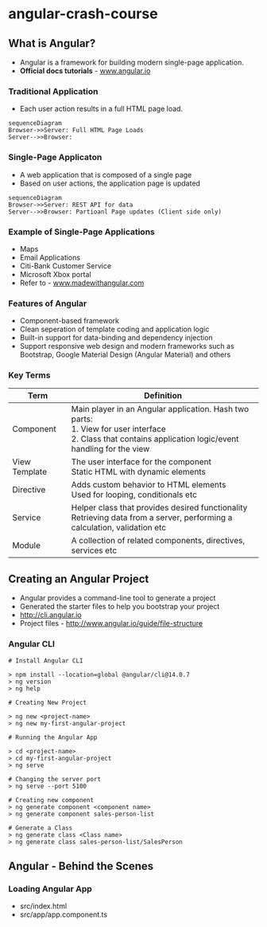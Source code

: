 # angular-crash-course
## What is Angular?
* Angular is a framework for building modern single-page application.
* **Official docs tutorials** - www.angular.io

### Traditional Application
* Each user action results in a full HTML page load.
```mermaid
sequenceDiagram
Browser->>Server: Full HTML Page Loads
Server-->>Browser: 
```
### Single-Page Applicaton
* A web application that is composed of a single page
* Based on user actions, the application page is updated
```mermaid
sequenceDiagram
Browser->>Server: REST API for data
Server-->>Browser: Partioanl Page updates (Client side only)
```
### Example of Single-Page Applications
* Maps
* Email Applications
* Citi-Bank Customer Service
* Microsoft Xbox portal
* Refer to - www.madewithangular.com

### Features of Angular
* Component-based framework
* Clean seperation of template coding and application logic
* Built-in support for data-binding and dependency injection
* Support responsive web design and modern frameworks such as Bootstrap, Google Material Design (Angular Material) and others

### Key Terms

Term | Definition
-----|-----------
Component | Main player in an Angular application. Hash two parts: <br>1. View for user interface <br>2. Class that contains application logic/event handling for the view
View Template | The user interface for the component <br> Static HTML with dynamic elements
Directive | Adds custom behavior to HTML elements <br>Used for looping, conditionals etc
Service | Helper class that provides desired functionality<br>Retrieving data from a server, performing a calculation, validation etc
Module | A collection of related components, directives, services etc

## Creating an Angular Project
* Angular provides a command-line tool to generate a project
* Generated the starter files to help you bootstrap your project
* http://cli.angular.io
* Project files - http://www.angular.io/guide/file-structure

### Angular CLI
```
# Install Angular CLI

> npm install --location=global @angular/cli@14.0.7
> ng version
> ng help

# Creating New Project

> ng new <project-name>
> ng new my-first-angular-project

# Running the Angular App

> cd <project-name>
> cd my-first-angular-project
> ng serve

# Changing the server port
> ng serve --port 5100

# Creating new component
> ng generate component <component name>
> ng generate component sales-person-list

# Generate a Class
> ng generate class <Class name>
> ng generate class sales-person-list/SalesPerson
```

## Angular - Behind the Scenes
### Loading Angular App
* src/index.html
* src/app/app.component.ts



